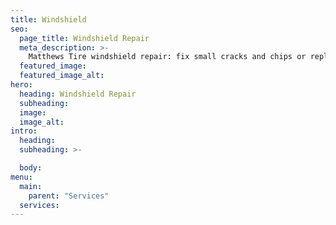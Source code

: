 ```yaml
---
title: Windshield
seo:
  page_title: Windshield Repair
  meta_description: >-
    Matthews Tire windshield repair: fix small cracks and chips or replace your entire windshield.
  featured_image:
  featured_image_alt:
hero:
  heading: Windshield Repair
  subheading:
  image:
  image_alt:
intro:
  heading:
  subheading: >-

  body:
menu:
  main:
    parent: "Services"
  services:
---
```


